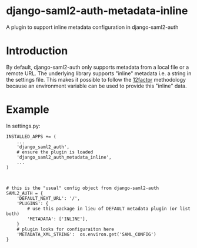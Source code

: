 # django-saml2-auth-metadata-inline
A plugin to support inline metadata configuration in django-saml2-auth

# Introduction

By default, django-saml2-auth only supports metadata from a local file or a remote URL.  The underlying library supports
"inline" metadata i.e. a string in the settings file.  This makes it possible to follow the [12factor]() 
methodology because an environment variable can be used to provide this "inline" data.

# Example

In settings.py:

    INSTALLED_APPS += (
        ...
        'django_saml2_auth',
        # ensure the plugin is loaded
        'django_saml2_auth_metadata_inline',
        ...
    )
    
    
    
    # this is the "usual" config object from django-saml2-auth
    SAML2_AUTH = {
        'DEFAULT_NEXT_URL': '/',
        'PLUGINS': {
            # use this package in lieu of DEFAULT metadata plugin (or list both) 
            'METADATA': ['INLINE'],
        }
        # plugin looks for configuraiton here
        'METADATA_XML_STRING':  os.environ.get('SAML_CONFIG')
    }
